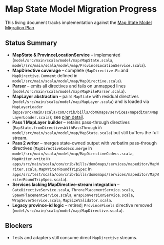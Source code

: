# Map State Model Migration Progress


This living document tracks implementation against the [Map State Model Migration Plan](map_state_model_migration.md).

## Status Summary
- **MapState & ProvinceLocationService** – implemented (`model/src/main/scala/model/map/MapState.scala`, `model/src/main/scala/model/map/ProvinceLocationService.scala`).
- **MapDirective coverage** – complete (`MapDirective.Pb` and `MapDirective.Comment` defined in `model/src/main/scala/model/map/MapDirective.scala`).
- **Parser** – emits all directives and fails on unmapped lines (`model/src/main/scala/model/map/MapFileParser.scala`).
- **MapLayer abstraction** – pairs `MapState` with residual directives (`model/src/main/scala/model/map/MapLayer.scala`) and is loaded via `MapLayerLoader` (`apps/src/main/scala/com/crib/bills/dom6maps/services/mapeditor/MapLayerLoader.scala`); see [plan detail](map_state_model_migration.md#maplayer-abstraction).
- **Pass 1 MapLayer builder** – retains pass-through directives (`MapState.fromDirectivesWithPassThrough` in `model/src/main/scala/model/map/MapState.scala`) but still buffers the full stream.
- **Pass 2 writer** – merges state-owned output with verbatim pass-through directives (`MapDirectiveCodecs.merge` in `model/src/main/scala/model/map/MapDirectiveCodecs.scala`, `MapWriter.write` in `apps/src/main/scala/com/crib/bills/dom6maps/services/mapeditor/MapWriter.scala`, `MapWriterRoundTripSpec` in `apps/src/test/scala/com/crib/bills/dom6maps/services/mapeditor/MapWriterRoundTripSpec.scala`).
- **Services lacking MapDirective-stream integration** – `GateDirectiveService.scala`, `ThronePlacementService.scala`, `SpawnPlacementService.scala`, `WrapConversionService.scala`, `WrapSeverService.scala`, `MapSizeValidator.scala`.
- **Legacy province-id logic** – retired; `ProvincePixels` directive removed (`model/src/main/scala/model/map/MapDirective.scala`).

## Blockers
- Tests and adapters still consume direct `MapDirective` streams.
